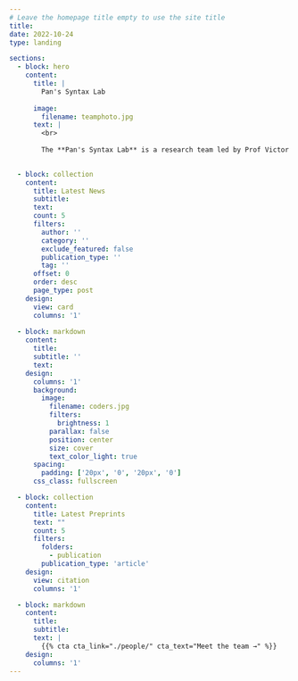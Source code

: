 ```yaml
---
# Leave the homepage title empty to use the site title
title:
date: 2022-10-24
type: landing

sections:
  - block: hero
    content:
      title: |
        Pan's Syntax Lab
    
      image:
        filename: teamphoto.jpg
      text: |
        <br>
        
        The **Pan's Syntax Lab** is a research team led by Prof Victor Junnan Pan based at the Department of Linguistics and Modern Languages, The Chinese University of Hong Kong. Our team mainly focuses on generative syntax, especially, the Minimalist Program. We also work on heritage language, language contact, minority and endangered languages (Sino-Tibetan), and, psycho and neurolinguistics under the formal syntactic theoretical framework. / 香港中文大學語言學及現代語言系潘俊楠教授帶領的句法團隊致力於生成句法學，尤其是最簡方案, 繼承語和語言接觸、少數民族語言和瀕危語言以及理論語言學框架下的心理和神經語言學等領域的研究。 / L’équipe de recherche dirigée par le professeur Victor Junnan Pan au sein du Département de Linguistique et de Langues Modernes à l'Université Chinoise de Hong Kong travaille sur la syntaxe générative, notamment, le Programme Minimaliste, les langues d’héritage, le contact linguistique, les langues minoritaires et en danger (sino-tibétaines), et, la psycho et la neurolinguistique dans le cadre théorique de la syntaxe formelle.

  
  - block: collection
    content:
      title: Latest News
      subtitle:
      text:
      count: 5
      filters:
        author: ''
        category: ''
        exclude_featured: false
        publication_type: ''
        tag: ''
      offset: 0
      order: desc
      page_type: post
    design:
      view: card
      columns: '1'
  
  - block: markdown
    content:
      title:
      subtitle: ''
      text:
    design:
      columns: '1'
      background:
        image: 
          filename: coders.jpg
          filters:
            brightness: 1
          parallax: false
          position: center
          size: cover
          text_color_light: true
      spacing:
        padding: ['20px', '0', '20px', '0']
      css_class: fullscreen

  - block: collection
    content:
      title: Latest Preprints
      text: ""
      count: 5
      filters:
        folders:
          - publication
        publication_type: 'article'
    design:
      view: citation
      columns: '1'

  - block: markdown
    content:
      title:
      subtitle:
      text: |
        {{% cta cta_link="./people/" cta_text="Meet the team →" %}}
    design:
      columns: '1'
---
```

